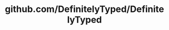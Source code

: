 ---
layout: post
title: github.com/DefinitelyTyped/DefinitelyTyped
categories: link
tags: [انگلیسی, برنامه‌نویسی]
---